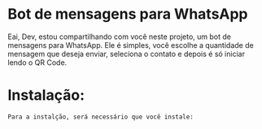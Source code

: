 # Bot de mensagens para WhatsApp
Eai, Dev, estou compartilhando com você neste projeto, um bot de mensagens para WhatsApp. Ele é simples, você escolhe a quantidade de mensagem que deseja enviar, seleciona o contato e depois é só iniciar lendo o QR Code.

# Instalação:
```Para a instalção, será necessário que você instale:```


